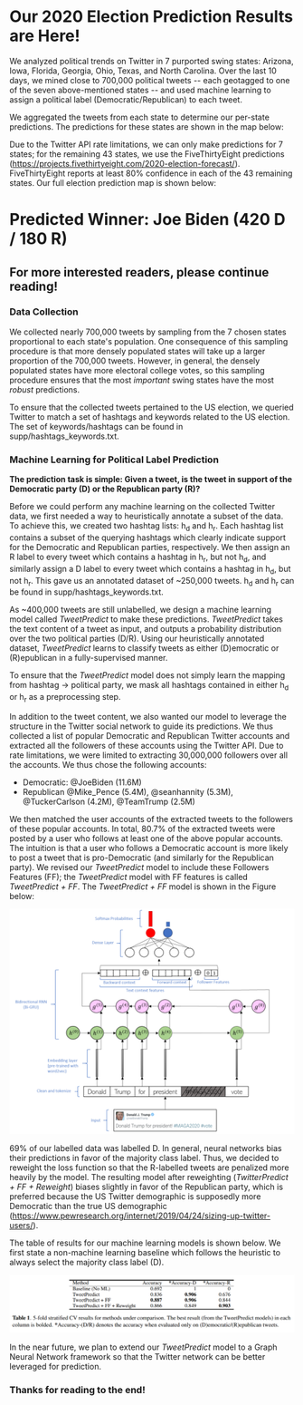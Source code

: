 # Our 2020 Election Prediction Results are Here!

We analyzed political trends on Twitter in 7 purported swing states: Arizona, Iowa, Florida, Georgia, Ohio, Texas, and North Carolina. Over the last 10 days, we mined close to 700,000 political tweets -- each geotagged to one of the seven above-mentioned states -- and used machine learning to assign a political label (Democratic/Republican) to each tweet.

We aggregated the tweets from each state to determine our per-state predictions. The predictions for these states are shown in the map below:


Due to the Twitter API rate limitations, we can only make predictions for 7 states; for the remaining 43 states, we use the FiveThirtyEight predictions (https://projects.fivethirtyeight.com/2020-election-forecast/). FiveThirtyEight reports at least 80% confidence in each of the 43 remaining states. Our full election prediction map is shown below:

# Predicted Winner: Joe Biden (420 D / 180 R)

## For more interested readers, please continue reading!

### Data Collection

We collected nearly 700,000 tweets by sampling from the 7 chosen states proportional to each state's population. One consequence of this sampling procedure is that more densely populated states will take up a larger proportion of the 700,000 tweets. However, in general, the densely populated states have more electoral college votes, so this sampling procedure ensures that the most *important* swing states have the most *robust* predictions. 

To ensure that the collected tweets pertained to the US election, we queried Twitter to match a set of hashtags and keywords related to the US election. The set of keywords/hashtags can be found in supp/hashtags_keywords.txt.

### Machine Learning for Political Label Prediction

**The prediction task is simple: Given a tweet, is the tweet in support of the Democratic party (D) or the Republican party (R)?**

Before we could perform any machine learning on the collected Twitter data, we first needed a way to heuristically annotate a subset of the data. To achieve this, we created two hashtag lists: h<sub>d</sub> and h<sub>r</sub>. Each hashtag list contains a subset of the querying hashtags which clearly indicate support for the Democratic and Republican parties, respectively. We then assign an R label to every tweet which contains a hashtag in h<sub>r</sub>, but not h<sub>d</sub>, and similarly assign a D label to every tweet which contains a hashtag in h<sub>d</sub>, but not h<sub>r</sub>. This gave us an annotated dataset of ~250,000 tweets. h<sub>d</sub> and h<sub>r</sub> can be found in supp/hashtags_keywords.txt.

As ~400,000 tweets are still unlabelled, we design a machine learning model called *TweetPredict* to make these predictions. *TweetPredict* takes the text content of a tweet as input, and outputs a probability distribution over the two political parties (D/R). Using our heuristically annotated dataset, *TweetPredict* learns to classify tweets as either (D)emocratic or (R)epublican in a fully-supervised manner.

To ensure that the *TweetPredict* model does not simply learn the mapping from hashtag &rarr; political party, we mask all hashtags contained in either h<sub>d</sub> or h<sub>r</sub> as a preprocessing step.

In addition to the tweet content, we also wanted our model to leverage the structure in the Twitter social network to guide its predictions. We thus collected a list of popular Democratic and Republican Twitter accounts and extracted all the followers of these accounts using the Twitter API. Due to rate limitations, we were limited to extracting 30,000,000 followers over all the accounts. We thus chose the following accounts: 
- Democratic: @JoeBiden (11.6M)
- Republican @Mike_Pence (5.4M), @seanhannity (5.3M), @TuckerCarlson (4.2M), @TeamTrump (2.5M)

We then matched the user accounts of the extracted tweets to the followers of these popular accounts. In total, 80.7% of the extracted tweets were posted by a user who follows at least one of the above popular accounts. The intuition is that a user who follows a Democratic account is more likely to post a tweet that is pro-Democratic (and similarly for the Republican party). We revised our *TweetPredict* model to include these Followers Features (FF); the *TweetPredict* model with FF features is called *TweetPredict + FF*. The *TweetPredict + FF* model is shown in the Figure below:

![image](visual/model_image/model_image.PNG)

69% of our labelled data was labelled D. In general, neural networks bias their predictions in favor of the majority class label. Thus, we decided to reweight the loss function so that the R-labelled tweets are penalized more heavily by the model. The resulting model after reweighting (*TwitterPredict + FF + Reweight*) biases slightly in favor of the Republican party, which is preferred because the US Twitter demographic is supposedly more Democratic than the true US demographic (https://www.pewresearch.org/internet/2019/04/24/sizing-up-twitter-users/).

The table of results for our machine learning models is shown below. We first state a non-machine learning baseline which follows the heuristic to always select the majority class label (D).

![image](visual/model_image/table.PNG)

In the near future, we plan to extend our *TweetPredict* model to a Graph Neural Network framework so that the Twitter network can be better leveraged for prediction.

### Thanks for reading to the end!
